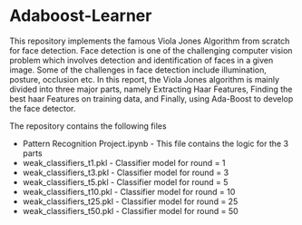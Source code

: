# Adaboost-Learner
This repository implements the famous Viola  Jones  Algorithm from scratch for face detection. Face detection is one of the challenging computer vision problem which involves detection and identification of faces in a given image. Some of the challenges in face detection include illumination, posture, occlusion etc.  In this report, the Viola Jones algorithm is mainly divided into three major parts, namely Extracting Haar Features, Finding the best haar Features on training data, and Finally, using Ada-Boost to develop the face detector. 

The repository contains the following files
* Pattern Recognition Project.ipynb - This file contains the logic for the 3 parts
* weak_classifiers_t1.pkl - Classifier model for round = 1
* weak_classifiers_t3.pkl	 - Classifier model for round = 3
* weak_classifiers_t5.pkl	 - Classifier model for round = 5
* weak_classifiers_t10.pkl - Classifier model for round = 10
* weak_classifiers_t25.pkl	 - Classifier model for round = 25
* weak_classifiers_t50.pkl  - Classifier model for round = 50
